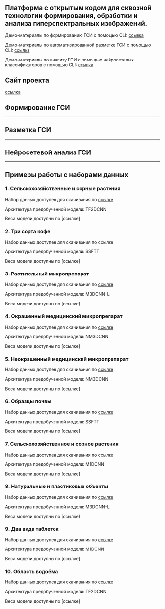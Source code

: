## Платформа с открытым кодом для сквозной технологии формирования, обработки и анализа гиперспектральных изображений.

Демо-материалы по формированию ГСИ с помощью CLI: [ссылка](https://github.com/OpenHSL/OpenHSL/blob/main/cli_demo_builder.py)

Демо-материалы по автоматизированной разметке ГСИ с помощью CLI: [ссылка](https://github.com/OpenHSL/OpenHSL/blob/main/cli_demo_painter.py)

Демо-материалы по анализу ГСИ с помощью нейросетевых классификаторов с помощью CLI: [ссылка](https://github.com/OpenHSL/OpenHSL/blob/main/cli_demo_trainer.py)

## Сайт проекта

[ссылка](https://openhsl.org/)

## Формирование ГСИ
--------------------


## Разметка ГСИ
--------------------


## Нейросетевой анализ ГСИ
---------------------------


## Примеры работы с наборами данных

### 1. Cельскохозяйственные и сорные растения
Набор данных доступен для скачивания по [ссылке](https://www.kaggle.com/datasets/openhsl/hyperdataset-corn)

Архитектура предобученной модели: TF2DCNN

Веса модели доступны по [ссылке]


### 2. Три сорта кофе
Набор данных доступен для скачивания по [ссылке](https://www.kaggle.com/datasets/openhsl/hyperdataset-three-coffee-varieties)

Архитектура предобученной модели: SSFTT

Веса модели доступны по [ссылке]

### 3. Растительный микропрепарат
Набор данных доступен для скачивания по [ссылке](https://www.kaggle.com/datasets/openhsl/hyperdata-plant-microscope)

Архитектура предобученной модели: M3DCNN-Li

Веса модели доступны по [ссылке]

### 4. Окрашенный медицинский микропрепарат
Набор данных доступен для скачивания по [ссылке](https://www.kaggle.com/datasets/openhsl/hyperdataset-stained-microscope)

Архитектура предобученной модели: NM3DCNN

Веса модели доступны по [ссылке]

### 5. Неокрашенный медицинский микропрепарат
Набор данных доступен для скачивания по [ссылке](https://www.kaggle.com/datasets/openhsl/hyperdataset-unstained-tissue-microslide)

Архитектура предобученной модели: NM3DCNN

Веса модели доступны по [ссылке]

### 6. Образцы почвы
Набор данных доступен для скачивания по [ссылке](https://www.kaggle.com/datasets/openhsl/hyperdataset-soil)

Архитектура предобученной модели: SSFTT

Веса модели доступны по [ссылке]

### 7. Сельскохозяйственное и сорное растения
Набор данных доступен для скачивания по [ссылке](https://www.kaggle.com/datasets/openhsl/hyperdataset-strawberry)

Архитектура предобученной модели: M1DCNN

Веса модели доступны по [ссылке]

### 8. Натуральные и пластиковые объекты
Набор данных доступен для скачивания по [ссылке](https://www.kaggle.com/datasets/openhsl/hyperdataset-plastic-and-natural-objects)

Архитектура предобученной модели: M3DCNN-Li

Веса модели доступны по [ссылке]

### 9. Два вида таблеток
Набор данных доступен для скачивания по [ссылке](https://www.kaggle.com/datasets/openhsl/hyperdataset-white-tablets)

Архитектура предобученной модели: M1DCNN

Веса модели доступны по [ссылке]

### 10. Область водоёма
Набор данных доступен для скачивания по [ссылке](https://www.kaggle.com/datasets/openhsl/hyperdataset-uav-river)

Архитектура предобученной модели: TF2DCNN

Веса модели доступны по [ссылке]
